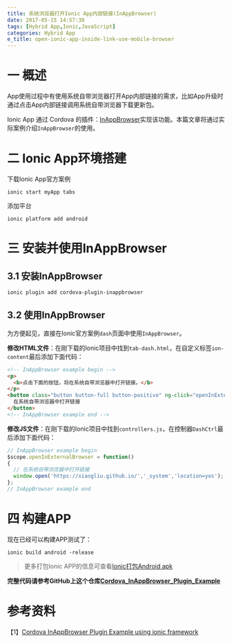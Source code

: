 ```yaml
---
title: 系统浏览器打开Ionic App内部链接(InAppBrowser)
date: 2017-05-15 14:57:38
tags: [Hybrid App,Ionic,JavaScript]
categories: Hybrid App
e_title: open-ionic-app-inside-link-use-mobile-browser
---
```


# 一 概述

App使用过程中有使用系统自带浏览器打开App内部链接的需求，比如App升级时通过点击App内部链接调用系统自带浏览器下载更新包。   

Ionic App 通过 Cordova 的插件：[InAppBrowser](https://github.com/apache/cordova-plugin-inappbrowser)实现该功能。本篇文章将通过实际案例介绍`InAppBrowser`的使用。   

# 二 Ionic App环境搭建   

下载Ionic App官方案例   

```bazaar
ionic start myApp tabs
```

添加平台   

```bazaar
ionic platform add android
```

# 三 安装并使用InAppBrowser

## 3.1 安装InAppBrowser   

```bazaar
ionic plugin add cordova-plugin-inappbrowser
```

## 3.2 使用InAppBrowser

为方便起见，直接在Ionic官方案例`dash`页面中使用`InAppBrowser`。    

**修改HTML文件**：在刚下载的Ionic项目中找到`tab-dash.html`，在自定义标签`ion-content`最后添加下面代码：   

```html
<!-- InAppBrowser example begin -->
<p>
  <b>点击下面的按钮，将在系统自带浏览器中打开链接。</b>
</p>
<button class="button button-full button-positive" ng-click="openInExternalBrowser()">
  在系统自带浏览器中打开链接
</button>
<!-- InAppBrowser example end -->
```

**修改JS文件**：在刚下载的Ionic项目中找到`controllers.js`，在控制器`DashCtrl`最后添加下面代码：   

```js
// InAppBrowser example begin
$scope.openInExternalBrowser = function()
{
  // 在系统自带浏览器中打开链接
  window.open('https://xiaogliu.github.io/','_system','location=yes');
};
// InAppBrowser example end
```

# 四 构建APP

现在已经可以构建APP测试了：

```bazaar
ionic build android -release
```

> 更多打包Ionic APP的信息可查看[Ionic打包Android apk](https://xiaogliu.github.io/2017/05/13/package-ionic-android-app/)   

**完整代码请参考GitHub上这个仓库[Cordova_InAppBrowser_Plugin_Example](https://github.com/xiaogliu/Cordova_InAppBrowser_Plugin_Example)**   

# 参考资料   
【1】[Cordova InAppBrowser Plugin Example using ionic framework](http://sourcefreeze.com/cordova-inappbrowser-plugin-example-using-ionic-framework/)   
